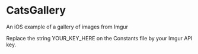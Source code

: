 # CatsGallery
An iOS example of a gallery of images from Imgur

Replace the string YOUR_KEY_HERE on the Constants file by your Imgur API key.
